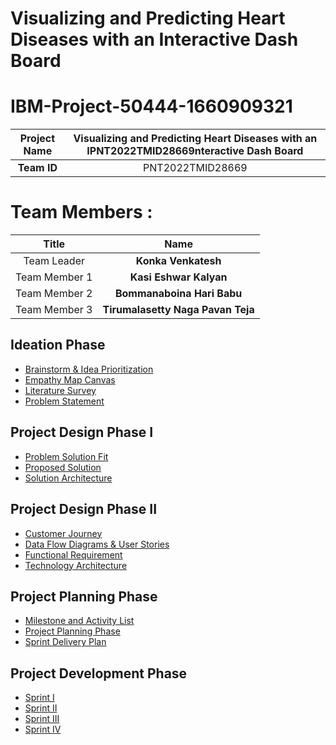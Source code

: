 # Visualizing and Predicting Heart Diseases with an Interactive Dash Board
  


# IBM-Project-50444-1660909321 

|      **Project Name**     |   Visualizing and Predicting Heart Diseases with an IPNT2022TMID28669nteractive Dash Board   |   
|:---------------------:|:------------------------------:|
|        **Team ID**        |   PNT2022TMID28669   |

# Team Members :
|   **Title**   |         **Name**        |
|:-------------:|:-----------------------:|
|  Team Leader  |  **Konka Venkatesh**     |
| Team Member 1 |  **Kasi Eshwar Kalyan**   |
| Team Member 2 |  **Bommanaboina Hari Babu**          |
| Team Member 3 |  **Tirumalasetty Naga Pavan Teja**     |

## Ideation Phase 
* [Brainstorm & Idea Prioritization](https://github.com/IBM-EPBL/IBM-Project-50444-1660909321/blob/main/Ideation%20Phase/Brainstorm%20and%20ideation.pdf)
* [Empathy Map Canvas](https://github.com/IBM-EPBL/IBM-Project-50444-1660909321/blob/main/Ideation%20Phase/Empathy%20Map.pdf)
* [Literature Survey](https://github.com/IBM-EPBL/IBM-Project-50444-1660909321/blob/main/Ideation%20Phase/Literature%20Survey%20and%20Information%20Gathering.pdf)
* [Problem Statement](https://github.com/IBM-EPBL/IBM-Project-50444-1660909321/blob/main/Ideation%20Phase/Problem%20Statement.pdf)


## Project Design Phase I

* [Problem Solution Fit](https://github.com/IBM-EPBL/IBM-Project-50444-1660909321/blob/main/Project%20Design%20Phase%20-%20I/Problem_solution_fit.pdf)
* [Proposed Solution](https://github.com/IBM-EPBL/IBM-Project-50444-1660909321/blob/main/Project%20Design%20Phase%20-%20I/Proposed%20solution.pdf)
* [Solution Architecture](https://github.com/IBM-EPBL/IBM-Project-50444-1660909321/blob/main/Project%20Design%20Phase%20-%20I/Solution%20Architecture.pdf)


## Project Design Phase II

* [Customer Journey](https://github.com/IBM-EPBL/IBM-Project-50444-1660909321/blob/main/Project%20Design%20Phase%20-%20II/Customer%20Journey.pdf)
* [Data Flow Diagrams & User Stories](https://github.com/IBM-EPBL/IBM-Project-50444-1660909321/blob/main/Project%20Design%20Phase%20-%20II/Data%20Flow%20Diagram.pdf)
* [Functional Requirement](https://github.com/IBM-EPBL/IBM-Project-50444-1660909321/blob/main/Project%20Design%20Phase%20-%20II/Functional%20Requirement.pdf)
* [Technology Architecture](https://github.com/IBM-EPBL/IBM-Project-50444-1660909321/blob/main/Project%20Design%20Phase%20-%20II/Technology%20architecture.pdf)


## Project Planning Phase
* [Milestone and Activity List](https://github.com/IBM-EPBL/IBM-Project-50444-1660909321/blob/main/Project%20Planning%20Phase/Milestone%20%26%20activity%20list.pdf)
* [Project Planning Phase](https://github.com/IBM-EPBL/IBM-Project-50444-1660909321/blob/main/Project%20Planning%20Phase/Project%20planning.pdf)
* [Sprint Delivery Plan](https://github.com/IBM-EPBL/IBM-Project-50444-1660909321/blob/main/Project%20Planning%20Phase/Sprint%20Delivery%20Plan.pdf)

## Project Development Phase
* [Sprint I](https://github.com/IBM-EPBL/IBM-Project-50444-1660909321/tree/main/Project%20Development%20Phase/Sprint-1)
* [Sprint II](https://github.com/IBM-EPBL/IBM-Project-50444-1660909321/tree/main/Project%20Development%20Phase/Sprint-2)
* [Sprint III](https://github.com/IBM-EPBL/IBM-Project-50444-1660909321/blob/main/Project%20Development%20Phase/Sprint-3/Sprint%203.pdf)
* [Sprint IV](https://github.com/IBM-EPBL/IBM-Project-50444-1660909321/blob/main/Project%20Development%20Phase/Sprint-4/Sprint%204.pdf)
